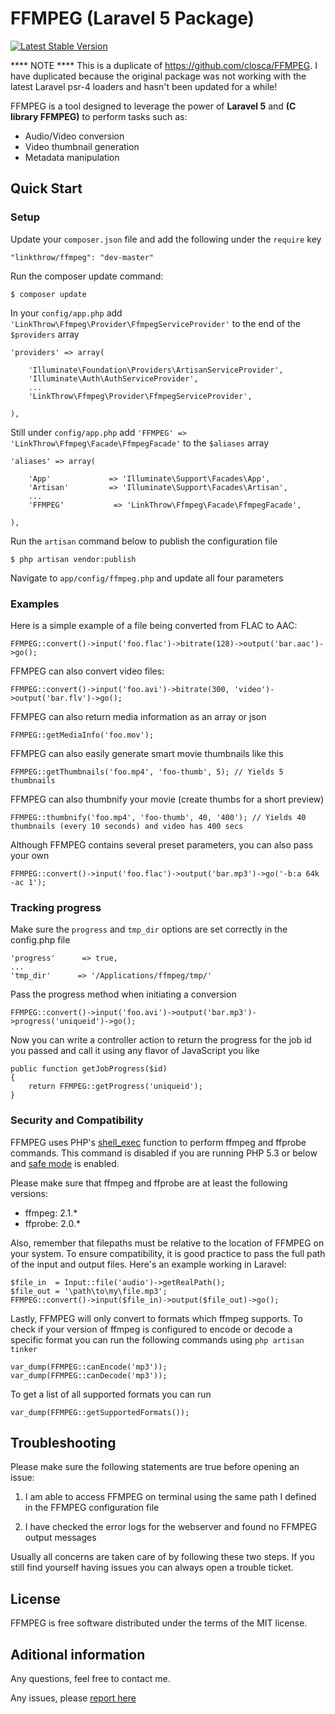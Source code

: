 # FFMPEG (Laravel 5 Package)
[![Latest Stable Version](https://poser.pugx.org/closca/FFMPEG/v/stable.png)](https://packagist.org/packages/linkthrow/ffmpeg)


**** NOTE ****
This is a duplicate of https://github.com/closca/FFMPEG. I have duplicated because the original package was not working with the latest Laravel psr-4 loaders and hasn't been updated for a while!

FFMPEG is a tool designed to leverage the power of **Laravel 5** and **(C library FFMPEG)** to perform tasks such as:

* Audio/Video conversion
* Video thumbnail generation
* Metadata manipulation

## Quick Start

### Setup

Update your `composer.json` file and add the following under the `require` key

	"linkthrow/ffmpeg": "dev-master"

Run the composer update command:

	$ composer update

In your `config/app.php` add `'LinkThrow\Ffmpeg\Provider\FfmpegServiceProvider'` to the end of the `$providers` array

    'providers' => array(

        'Illuminate\Foundation\Providers\ArtisanServiceProvider',
        'Illuminate\Auth\AuthServiceProvider',
        ...
        'LinkThrow\Ffmpeg\Provider\FfmpegServiceProvider',

    ),

Still under `config/app.php` add `'FFMPEG' => 'LinkThrow\Ffmpeg\Facade\FfmpegFacade'` to the `$aliases` array

    'aliases' => array(

        'App'             => 'Illuminate\Support\Facades\App',
        'Artisan'         => 'Illuminate\Support\Facades\Artisan',
        ...
        'FFMPEG'           => 'LinkThrow\Ffmpeg\Facade\FfmpegFacade',

    ),

Run the `artisan` command below to publish the configuration file

	$ php artisan vendor:publish

Navigate to `app/config/ffmpeg.php` and update all four parameters

### Examples

Here is a simple example of a file being converted from FLAC to AAC:

	FFMPEG::convert()->input('foo.flac')->bitrate(128)->output('bar.aac')->go();

FFMPEG can also convert video files:

	FFMPEG::convert()->input('foo.avi')->bitrate(300, 'video')->output('bar.flv')->go();

FFMPEG can also return media information as an array or json

    FFMPEG::getMediaInfo('foo.mov');

FFMPEG can also easily generate smart movie thumbnails like this

    FFMPEG::getThumbnails('foo.mp4', 'foo-thumb', 5); // Yields 5 thumbnails

FFMPEG can also thumbnify your movie (create thumbs for a short preview)

    FFMPEG::thumbnify('foo.mp4', 'foo-thumb', 40, '400'); // Yields 40 thumbnails (every 10 seconds) and video has 400 secs

Although FFMPEG contains several preset parameters, you can also pass your own

	FFMPEG::convert()->input('foo.flac')->output('bar.mp3')->go('-b:a 64k -ac 1');

### Tracking progress

Make sure the `progress` and `tmp_dir` options are set correctly in the config.php file

    'progress'      => true,
    ...
    'tmp_dir'      => '/Applications/ffmpeg/tmp/'

Pass the progress method when initiating a conversion

    FFMPEG::convert()->input('foo.avi')->output('bar.mp3')->progress('uniqueid')->go();

Now you can write a controller action to return the progress for the job id you passed and call it using any flavor of JavaScript you like

    public function getJobProgress($id)
    {
        return FFMPEG::getProgress('uniqueid');
    }


### Security and Compatibility

FFMPEG uses PHP's [shell_exec](http://us3.php.net/shell_exec) function to perform ffmpeg and ffprobe commands. This command is disabled if you are running PHP 5.3 or below and [safe mode](http://us3.php.net/manual/en/features.safe-mode.php) is enabled.

Please make sure that ffmpeg and ffprobe are at least the following versions:

* ffmpeg: 2.1.*
* ffprobe: 2.0.*

Also, remember that filepaths must be relative to the location of FFMPEG on your system. To ensure compatibility, it is good practice to pass the full path of the input and output files. Here's an example working in Laravel:

    $file_in  = Input::file('audio')->getRealPath();
    $file_out = '\path\to\my\file.mp3'; 
    FFMPEG::convert()->input($file_in)->output($file_out)->go();

Lastly, FFMPEG will only convert to formats which ffmpeg supports. To check if your version of ffmpeg is configured to encode or decode a specific format you can run the following commands using `php artisan tinker`

    var_dump(FFMPEG::canEncode('mp3'));
    var_dump(FFMPEG::canDecode('mp3'));

To get a list of all supported formats you can run

    var_dump(FFMPEG::getSupportedFormats());

## Troubleshooting

Please make sure the following statements are true before opening an issue:

1) I am able to access FFMPEG on terminal using the same path I defined in the FFMPEG configuration file

2) I have checked the error logs for the webserver and found no FFMPEG output messages

Usually all concerns are taken care of by following these two steps. If you still find yourself having issues you can always open a trouble ticket.


## License

FFMPEG is free software distributed under the terms of the MIT license.

## Aditional information

Any questions, feel free to contact me.

Any issues, please [report here](https://github.com/closca/FFMPEG/issues)
